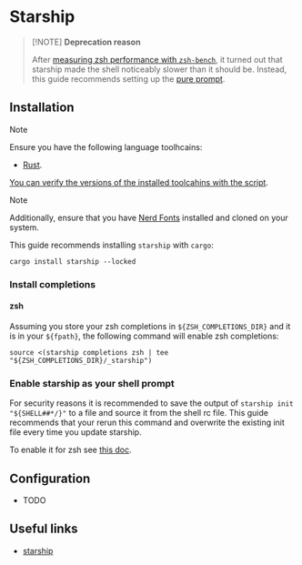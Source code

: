 # Starship

> [!NOTE] **Deprecation reason**
>
> After [measuring zsh performance with `zsh-bench`](../../zsh/README.md#benchmarking), it turned out that starship made the shell noticeably slower than it should be. Instead, this guide recommends setting up the [pure prompt](../../zsh/README.md#pure-prompt).

## Installation

> [!NOTE]
>
> Ensure you have the following language toolhcains:
> - [Rust](../system-setup/toolchains/rust/README.md).
>
> [You can verify the versions of the installed toolcahins with the script](../system-setup/toolchains/README.md#verify-versions-of-the-installed-toolchains).

> [!NOTE]
>
> Additionally, ensure that you have [Nerd Fonts](../system-setup/fonts.md#nerd-fonts) installed and cloned on your system.

This guide recommends installing `starship` with `cargo`:

```shell
cargo install starship --locked
```

### Install completions

#### zsh

Assuming you store your zsh completions in `${ZSH_COMPLETIONS_DIR}` and it is in your `${fpath}`, the following command will enable zsh completions:

```shell
source <(starship completions zsh | tee "${ZSH_COMPLETIONS_DIR}/_starship")
```

### Enable starship as your shell prompt

For security reasons it is recommended to save the output of `starship init "${SHELL##*/}"` to a file and source it from the shell rc file. This guide recommends that your rerun this command and overwrite the existing init file every time you update starship.

To enable it for zsh see [this doc](../zsh/README.md#starship).

## Configuration

- TODO

## Useful links

- [starship][starship]

[starship]: <https://starship.rs>
